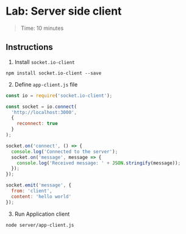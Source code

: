
# Lab: Server side client

> Time: 10 minutes

## Instructions

1. Install `socket.io-client`
```
npm install socket.io-client --save
```

2. Define `app-client.js` file

```js
const io = require('socket.io-client');

const socket = io.connect(
  'http://localhost:3000',
  {
    reconnect: true
  }
);

socket.on('connect', () => {
  console.log('Connected to the server');
  socket.on('message', message => {
    console.log('Received message: ' + JSON.stringify(message));
  });
});

socket.emit('message', {
  from: 'client',
  content: 'hello world'
});
```

3. Run Application client

```console
node server/app-client.js
```